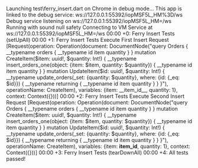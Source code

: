Launching test\ferry_insert.dart on Chrome in debug mode...
This app is linked to the debug service: ws://127.0.0.1:55392/iopMSF5L_HM%3D/ws
Debug service listening on ws://127.0.0.1:55392/iopMSF5L_HM=/ws
 Running with sound null safety
Connecting to VM Service at ws://127.0.0.1:55392/iopMSF5L_HM=/ws
00:00 +0: Ferry Insert Tests (setUpAll)
00:00 +1: Ferry Insert Tests Execute First Insert Request
[Request(operation: Operation(document: DocumentNode("query Orders {
  __typename
  orders {
    __typename
    id
    item
    quantity
  }
}
mutation CreateItem($item: uuid!, $quantity: Int!) {
  __typename
  insert_orders_one(object: {item: $item, quantity: $quantity}) {
    __typename
    id
    item
    quantity
  }
}
mutation UpdateItem($id: uuid!, $quantity: Int!) {
  __typename
  update_orders(_set: {quantity: $quantity}, where: {id: {_eq: $id}}) {
    __typename
    returning {
      __typename
      id
      item
      quantity
    }
  }
}"), operationName: CreateItem), variables: {item: __item_id__, quantity: 1}, context: Context({}))]
00:00 +2: Ferry Insert Tests Execute Second Insert Request
[Request(operation: Operation(document: DocumentNode("query Orders {
  __typename
  orders {
    __typename
    id
    item
    quantity
  }
}
mutation CreateItem($item: uuid!, $quantity: Int!) {
  __typename
  insert_orders_one(object: {item: $item, quantity: $quantity}) {
    __typename
    id
    item
    quantity
  }
}
mutation UpdateItem($id: uuid!, $quantity: Int!) {
  __typename
  update_orders(_set: {quantity: $quantity}, where: {id: {_eq: $id}}) {
    __typename
    returning {
      __typename
      id
      item
      quantity
    }
  }
}"), operationName: CreateItem), variables: {item: __item_id__, quantity: 1}, context: Context({}))]
00:00 +3: Ferry Insert Tests (tearDownAll)
00:00 +4: All tests passed!
